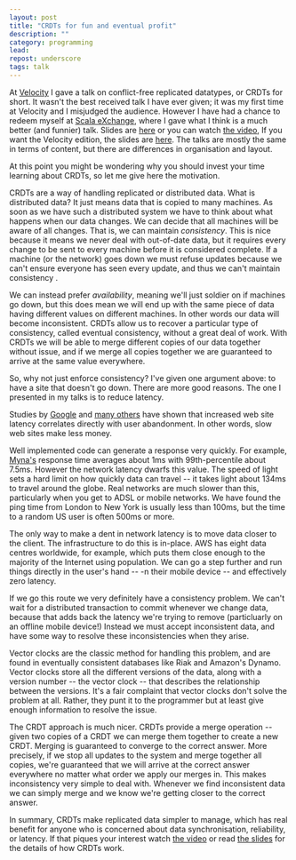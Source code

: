 ```yaml
---
layout: post
title: "CRDTs for fun and eventual profit"
description: ""
category: programming
lead:
repost: underscore
tags: talk
---
```


At [Velocity](http://velocityconf.com/velocityeu2013/public/schedule/detail/31058) I gave a talk on conflict-free replicated datatypes, or CRDTs for short. It wasn't the best received talk I have ever given; it was my first time at Velocity and I misjudged the audience. However I have had a chance to redeem myself at [Scala eXchange](http://skillsmatter.com/event/scala/scala-exchange-2013), where I gave what I think is a much better (and funnier) talk. Slides are [here](/downloads/scala-exchange-2013-crdt.pdf) or you can watch [the video](http://skillsmatter.com/podcast/home/how-do-we-reconcile-eventually-consistent-data), If you want the Velocity edition, the slides are [here](/downloads/velocity-2013-crdt.pdf). The talks are mostly the same in terms of content, but there are differences in organisation and layout.

At this point you might be wondering why you should invest your time learning about CRDTs, so let me give here the motivation.

CRDTs are a way of handling replicated or distributed data. What is distributed data? It just means data that is copied to many machines. As soon as we have such a distributed system we have to think about what happens when our data changes. We can decide that all machines will be aware of all changes.  That is, we can maintain *consistency*. This is nice because it means we never deal with out-of-date data, but it requires every change to be sent to every machine before it is considered complete. If a machine (or the network) goes down we must refuse updates because we can't ensure everyone has seen every update, and thus we can't maintain consistency .

We can instead prefer *availability*, meaning we'll just soldier on if machines go down, but this does mean we will end up with the same piece of data having different values on different machines. In other words our data will become inconsistent. CRDTs allow us to recover a particular type of consistency, called eventual consistency, without a great deal of work. With CRDTs we will be able to merge different copies of our data together without issue, and if we merge all copies together we are guaranteed to arrive at the same value everywhere.

So, why not just enforce consistency? I've given one argument above: to have a site that doesn't go down. There are more good reasons. The one I presented in my talks is to reduce latency.

Studies by [Google](http://static.googleusercontent.com/media/research.google.com/en//pubs/archive/34439.pdf) and [many others](http://highscalability.com/latency-everywhere-and-it-costs-you-sales-how-crush-it) have shown that increased web site latency correlates directly with user abandonment. In other words, slow web sites make less money.

Well implemented code can generate a response very quickly. For example, [Myna's](http://mynaweb.com/) response time averages about 1ms with 99th-percentile about 7.5ms. However the network latency dwarfs this value. The speed of light sets a hard limit on how quickly data can travel -- it takes light about 134ms to travel around the globe. Real networks are much slower than this, particularly when you get to ADSL or mobile networks. We have found the ping time from London to New York is usually less than 100ms, but the time to a random US user is often 500ms or more.

The only way to make a dent in network latency is to move data closer to the client. The infrastructure to do this is in-place. AWS has eight data centres worldwide, for example, which puts them close enough to the majority of the Internet using population. We can go a step further and run things directly in the user's hand -- -n their mobile device -- and effectively zero latency.

If we go this route we very definitely have a consistency problem. We can't wait for a distributed transaction to commit whenever we change data, because that adds back the latency we're trying to remove (particluarly on an offline mobile device!) Instead we must accept inconsistent data, and have some way to resolve these inconsistencies when they arise.

Vector clocks are the classic method for handling this problem, and are found in eventually consistent databases like Riak and Amazon's Dynamo. Vector clocks store all the different versions of the data, along with a version number -- the vector clock -- that describes the relationship between the versions. It's a fair complaint that vector clocks don't solve the problem at all. Rather, they punt it to the programmer but at least give enough information to resolve the issue.

The CRDT approach is much nicer. CRDTs provide a merge operation -- given two copies of a CRDT we can merge them together to create a new CRDT. Merging is guaranteed to converge to the correct answer. More precisely, if we stop all updates to the system and merge together all copies, we're guaranteed that we will arrive at the correct answer everywhere no matter what order we apply our merges in. This makes inconsistency very simple to deal with. Whenever we find inconsistent data we can simply merge and we know we're getting closer to the correct answer.

In summary, CRDTs make replicated data simpler to manage, which has real benefit for anyone who is concerned about data synchronisation, reliability, or latency. If that piques your interest watch [the video](http://skillsmatter.com/podcast/home/how-do-we-reconcile-eventually-consistent-data) or read [the slides](/downloads/scala-exchange-2013-crdt.pdf) for the details of how CRDTs work.
